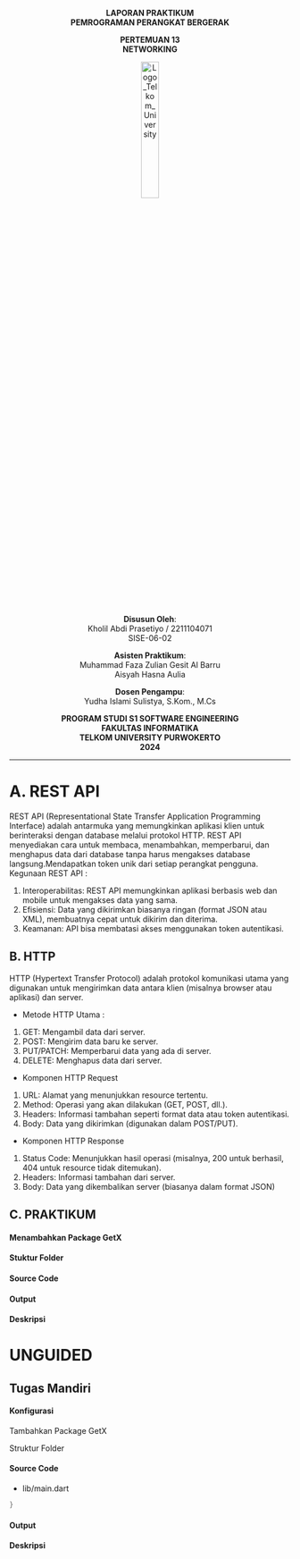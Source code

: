 <div align="center">

**LAPORAN PRAKTIKUM**  
**PEMROGRAMAN PERANGKAT BERGERAK**

**PERTEMUAN 13**  
**NETWORKING**


<img src="https://github.com/user-attachments/assets/8ffbc3d9-1f18-4a72-8723-692ba5757f0c" alt="Logo_Telkom_University" width="25%">


**Disusun Oleh**:  
Kholil Abdi Prasetiyo / 2211104071  
SISE-06-02

**Asisten Praktikum**:  
Muhammad Faza Zulian Gesit Al Barru  
Aisyah Hasna Aulia

**Dosen Pengampu**:  
Yudha Islami Sulistya, S.Kom., M.Cs

**PROGRAM STUDI S1 SOFTWARE ENGINEERING**  
**FAKULTAS INFORMATIKA**  
**TELKOM UNIVERSITY PURWOKERTO**  
**2024**
</div>

---
# A. REST API
REST API (Representational State Transfer Application Programming Interface) adalah antarmuka yang memungkinkan aplikasi klien untuk berinteraksi dengan database melalui protokol HTTP. REST API menyediakan cara untuk membaca, menambahkan, memperbarui, dan menghapus data dari database tanpa harus mengakses database langsung.Mendapatkan token unik dari setiap perangkat pengguna.
Kegunaan REST API :  
1. Interoperabilitas: REST API memungkinkan aplikasi berbasis web dan mobile untuk mengakses data yang sama.  
2. Efisiensi: Data yang dikirimkan biasanya ringan (format JSON atau XML), membuatnya cepat untuk dikirim dan diterima.  
3. Keamanan: API bisa membatasi akses menggunakan token autentikasi.

## B. HTTP
HTTP (Hypertext Transfer Protocol) adalah protokol komunikasi utama yang digunakan untuk mengirimkan data antara klien (misalnya browser atau aplikasi) dan server.
- Metode HTTP Utama :  
1. GET: Mengambil data dari server.  
2. POST: Mengirim data baru ke server.  
3. PUT/PATCH: Memperbarui data yang ada di server.  
4. DELETE: Menghapus data dari server.  
- Komponen HTTP Request  
1. URL: Alamat yang menunjukkan resource tertentu.  
2. Method: Operasi yang akan dilakukan (GET, POST, dll.).  
3. Headers: Informasi tambahan seperti format data atau token autentikasi.  
4. Body: Data yang dikirimkan (digunakan dalam POST/PUT).  
- Komponen HTTP Response  
1. Status Code: Menunjukkan hasil operasi (misalnya, 200 untuk berhasil, 404 untuk resource
tidak ditemukan).  
2. Headers: Informasi tambahan dari server.  
3. Body: Data yang dikembalikan server (biasanya dalam format JSON)  
## C. PRAKTIKUM

#### Menambahkan Package GetX  

#### Stuktur Folder  


#### Source Code


#### Output

#### Deskripsi

# UNGUIDED

## Tugas Mandiri


#### Konfigurasi
Tambahkan Package GetX  

Struktur Folder  

#### Source Code


- lib/main.dart
```dart
}
```

#### Output

#### Deskripsi
